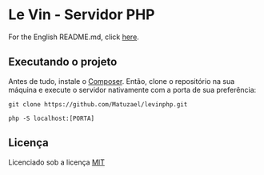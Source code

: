 # Le Vin - Servidor PHP
For the English README.md, click [here](https://github.com/Matuzael/levinphp/edit/master/README.en.md). 

## Executando o projeto
 
 Antes de tudo, instale o [Composer](https://getcomposer.org/). Então, clone o repositório na sua máquina e execute o servidor nativamente com a porta de sua preferência:
 
 `git clone https://github.com/Matuzael/levinphp.git`
 
 `php -S localhost:[PORTA]`

## Licença

Licenciado sob a licença [MIT](https://github.com/Matuzael/levinphp/blob/master/LICENSE.txt)
